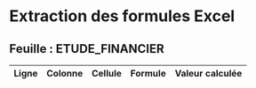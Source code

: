 # Extraction des formules Excel

## Feuille : ETUDE_FINANCIER

| Ligne | Colonne | Cellule | Formule | Valeur calculée |
|-------|---------|---------|---------|-----------------|